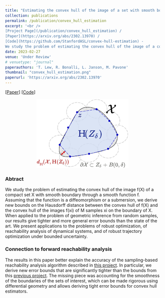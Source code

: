 ```yaml
---
title: "Estimating the convex hull of the image of a set with smooth boundary: error bounds and applications"
collection: publications
permalink: /publication/convex_hull_estimation
excerpt: '<br />
[Project Page](/publication/convex_hull_estimation) / 
[Paper](https://arxiv.org/abs/2302.13970) / 
[Code](https://github.com/StanfordASL/convex-hull-estimation) - 
We study the problem of estimating the convex hull of the image of a compact set with smooth boundary.'
date: 2023-02-27
venue: 'Under Review'
# venuetype: "journal"
paperauthors: 'T. Lew, R. Bonalli, L. Janson, M. Pavone'
thumbnail: "convex_hull_estimation.png"
paperurl: 'https://arxiv.org/abs/2302.13970'
---
```


[[Paper](https://arxiv.org/abs/2302.13970)] 
[[Code](https://github.com/StanfordASL/convex-hull-estimation)]

<p style="text-align:center;"><img src="/images/convex_hull_estimation_full.png" width="300"></p>

### Abtract

We study the problem of estimating the convex hull of the image f(X) of a compact set X with smooth boundary through a smooth function f. Assuming that the function is a diffeomorphism or a submersion, we derive new bounds on the Hausdorff distance between the convex hull of f(X) and the convex hull of the images f(xi) of M samples xi on the boundary of X. When applied to the problem of geometric inference from random samples, our results give tighter and more general error bounds than the state of the art. We present applications to the problems of robust optimization, of reachability analysis of dynamical systems, and of robust trajectory optimization under bounded uncertainty. 

### Connection to forward reachability analysis

The results in this paper better explain the accuracy of the sampling-based reachability analysis algorithm described in [this project](/publication/randup). In particular, we derive new error bounds that are significantly tighter than the bounds from this [previous project](/publication/randup_l4dc). The missing piece was accounting for the smoothness of the boundaries of the sets of interest, which can be made rigorous using differential geometry and allows deriving tight error bounds for convex hull estimators.
